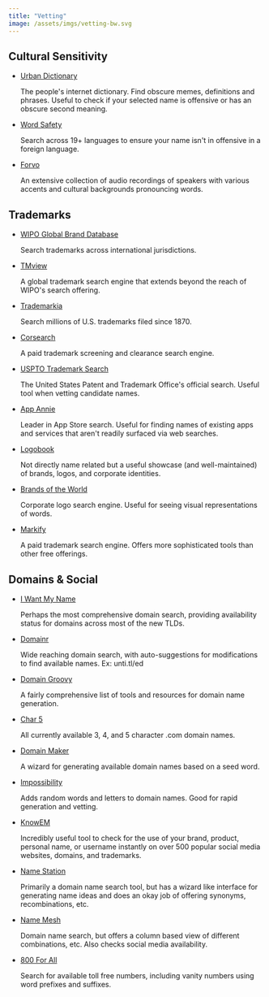 ```yaml
---
title: "Vetting"
image: /assets/imgs/vetting-bw.svg
---
```


Cultural Sensitivity
--------------------

- [Urban Dictionary](http://www.urbandictionary.com/)

  The people's internet dictionary. Find obscure memes, definitions and phrases. Useful to check if your selected name is offensive or has an obscure second meaning.

- [Word Safety](http://wordsafety.com/)

  Search across 19+ languages to ensure your name isn't in offensive in a foreign language.
  
- [Forvo](https://forvo.com/)

  An extensive collection of audio recordings of speakers with various accents and cultural backgrounds pronouncing words.

Trademarks
----------

- [WIPO Global Brand Database](https://www.wipo.int/branddb/en/index.jsp)

  Search trademarks across international jurisdictions.
  
- [TMview](https://www.tmdn.org/tmview/welcome.html)

  A global trademark search engine that extends beyond the reach of WIPO's search offering.

- [Trademarkia](https://www.trademarkia.com/search.aspx)

  Search millions of U.S. trademarks filed since 1870.

- [Corsearch](https://corsearch.com/)

  A paid trademark screening and clearance search engine.

- [USPTO Trademark Search](http://tmsearch.uspto.gov/bin/gate.exe?f=tess&state=4802:5z1ttd.1.1)

  The United States Patent and Trademark Office's official search. Useful tool when vetting candidate names.

- [App Annie](https://www.appannie.com)

  Leader in App Store search. Useful for finding names of existing apps and services that aren't readily surfaced via web searches.

- [Logobook](http://www.logobook.com/)

  Not directly name related but a useful showcase (and well-maintained) of brands, logos, and corporate identities.

- [Brands of the World](https://www.brandsoftheworld.com/)

  Corporate logo search engine. Useful for seeing visual representations of words.

- [Markify](http://www.markify.com/)

  A paid trademark search engine. Offers more sophisticated tools than other free offerings.

Domains & Social
----------------

- [I Want My Name](https://iwantmyname.com/)

  Perhaps the most comprehensive domain search, providing availability
  status for domains across most of the new TLDs.

- [Domainr](https://domainr.com/)

  Wide reaching domain search, with auto-suggestions for modifications
  to find available names. Ex: unti.tl/ed

- [Domain Groovy](http://domaingroovy.com/)

  A fairly comprehensive list of tools and resources for domain name generation.

- [Char 5](http://www.char5.com/)

  All currently available 3, 4, and 5 character .com domain names.

- [Domain Maker](http://www.bustaname.com/word_maker)

  A wizard for generating available domain names based on a seed word.

- [Impossibility](http://impossibility.org/)

  Adds random words and letters to domain names. Good for rapid
  generation and vetting.

- [KnowEM](http://knowem.com/checkusernames.php?u=svpply)
  
  Incredibly useful tool to check for the use of your brand, product,
  personal name, or username instantly on over 500 popular social
  media websites, domains, and trademarks.

- [Name Station](http://www.namestation.com/)

  Primarily a domain name search tool, but has a wizard like interface
  for generating name ideas and does an okay job of offering synonyms,
  recombinations, etc.

- [Name Mesh](http://www.namemesh.com/)

  Domain name search, but offers a column based view of different
  combinations, etc. Also checks social media availability.
  
- [800 For All](https://www.800forall.com/SearchForNumbers.aspx)

  Search for available toll free numbers, including vanity numbers
  using word prefixes and suffixes.
